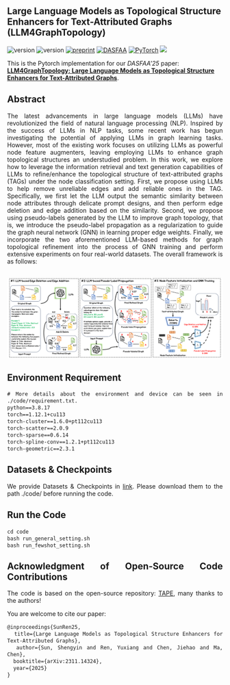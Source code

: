 ## Large Language Models as Topological Structure Enhancers for Text-Attributed Graphs (LLM4GraphTopology)
![version](https://img.shields.io/badge/version-1.0.1-6395ED)
![version](https://img.shields.io/badge/license-MIT-9ACD32)
[![preprint](https://img.shields.io/badge/Preprint'25-EE4C2C)](https://arxiv.org/abs/2311.14324)
[![DASFAA](https://img.shields.io/badge/DASFAA-2025-B57EDC)](https://dasfaa2025.github.io/)
[![PyTorch](https://img.shields.io/badge/PyTorch-%23EE4C2C.svg?style=flat&logo=PyTorch&logoColor=white)](https://pytorch.org/)
![](https://img.shields.io/github/stars/sunshy-1/LLM4GraphTopology?style=social)  
 
This is the Pytorch implementation for our *DASFAA'25* paper: [**LLM4GraphTopology: Large Language Models as Topological Structure Enhancers for Text-Attributed Graphs**](https://arxiv.org/abs/2311.14324). 

## Abstract
<div style="text-align: justify;">
The latest advancements in large language models (LLMs) have revolutionized the field of natural language processing (NLP). Inspired by the success of LLMs in NLP tasks, some recent work has begun investigating the potential of applying LLMs in graph learning tasks. However, most of the existing work focuses on utilizing LLMs as powerful node feature augmenters, leaving employing LLMs to enhance graph topological structures an understudied problem. In this work, we explore how to leverage the information retrieval and text generation capabilities of LLMs to refine/enhance the topological structure of text-attributed graphs (TAGs) under the node classification setting. First, we propose using LLMs to help remove unreliable edges and add reliable ones in the TAG. Specifically, we first let the LLM output the semantic similarity between node attributes through delicate prompt designs, and then perform edge deletion and edge addition based on the similarity. Second, we propose using pseudo-labels generated by the LLM to improve graph topology, that is, we introduce the pseudo-label propagation as a regularization to guide the graph neural network (GNN) in learning proper edge weights. Finally, we incorporate the two aforementioned LLM-based methods for graph topological refinement into the process of GNN training and perform extensive experiments on four real-world datasets. The overall framework is as follows:
<div> 
<br>

![Framework](fig/framework.png)


## Environment Requirement
    # More details about the environment and device can be seen in ./code/requirement.txt.
    python==3.8.17
    torch==1.12.1+cu113 
    torch-cluster==1.6.0+pt112cu113
    torch-scatter==2.0.9  
    torch-sparse==0.6.14  
    torch-spline-conv==1.2.1+pt112cu113
    torch-geometric==2.3.1

## Datasets & Checkpoints

We provide Datasets & Checkpoints in [link](https://portland-my.sharepoint.com/:f:/g/personal/shengysun4-c_my_cityu_edu_hk/Euf8rADG-fNEsvuD93qfkIYBDMMo9_gotLHVL_Ffju2Uyg?e=WIH4D4). Please download them to the path ./code/ before running the code.

## Run the Code
    cd code  
    bash run_general_setting.sh  
    bash run_fewshot_setting.sh  

## Acknowledgment of Open-Source Code Contributions  

  The code is based on the open-source repository: [TAPE](https://github.com/XiaoxinHe/TAPE), many thanks to the authors! 

You are welcome to cite our paper:
```
@inproceedings{SunRen25,
  title={Large Language Models as Topological Structure Enhancers for Text-Attributed Graphs},
  author={Sun, Shengyin and Ren, Yuxiang and Chen, Jiehao and Ma, Chen},
  booktitle={arXiv:2311.14324},
  year={2025}
}
